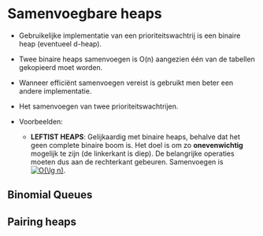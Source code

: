 # Samenvoegbare heaps
* Gebruikelijke implementatie van een prioriteitswachtrij is een binaire heap (eventueel d-heap).
* Twee binaire heaps samenvoegen is O(n) aangezien één van de tabellen gekopieerd moet worden.
* Wanneer efficiënt samenvoegen vereist is gebruikt men beter een andere implementatie.
* Het samenvoegen van twee prioriteitswachtrijen.

* Voorbeelden:
  * **LEFTIST HEAPS**: Gelijkaardig met binaire heaps, behalve dat het geen complete binaire boom is. Het doel is om zo **onevenwichtig** mogelijk te zijn (de linkerkant is diep). De belangrijke operaties moeten dus aan de rechterkant gebeuren. Samenvoegen is <a href="http://www.codecogs.com/eqnedit.php?latex=O(\lg&space;n)" target="_blank"><img src="http://latex.codecogs.com/gif.latex?O(\lg&space;n)" title="O(\lg n)" /></a>.

## Binomial Queues


## Pairing heaps
